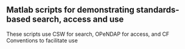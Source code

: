 ## Matlab scripts for demonstrating standards-based search, access and use
These scripts use CSW for search, OPeNDAP for access, and CF Conventions to facilitate use 

